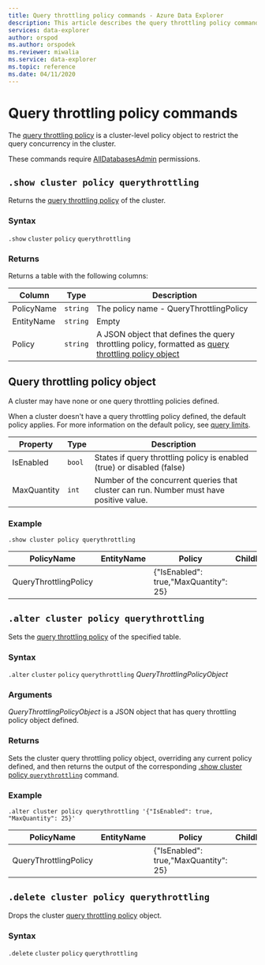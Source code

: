 ```yaml
---
title: Query throttling policy commands - Azure Data Explorer
description: This article describes the query throttling policy commands in Azure Data Explorer
services: data-explorer
author: orspod
ms.author: orspodek
ms.reviewer: miwalia
ms.service: data-explorer
ms.topic: reference
ms.date: 04/11/2020
---
```

# Query throttling policy commands

The [query throttling policy](query-throttling-policy.md) is a cluster-level policy object to restrict the query concurrency in the cluster.

These commands require [AllDatabasesAdmin](../management/access-control/role-based-authorization.md) permissions.

## `.show cluster policy querythrottling`

Returns the [query throttling policy](query-throttling-policy.md) of the cluster.

### Syntax

`.show` `cluster` `policy` `querythrottling`

### Returns

Returns a table with the following columns:

|Column    |Type    |Description
|---|---|---
|PolicyName|`string`|The policy name - QueryThrottlingPolicy
|EntityName|`string`|Empty
|Policy    |`string`|A JSON object that defines the query throttling policy, formatted as [query throttling policy object](#query-throttling-policy-object)

## Query throttling policy object

A cluster may have none or one query throttling policies defined.

When a cluster doesn't have a query throttling policy defined, the default policy applies. For more information on the default policy, see [query limits](../concepts/querylimits.md).

|Property  |Type    |Description                                                       |
|----------|--------|------------------------------------------------------------------|
|IsEnabled |`bool`  |States if query throttling policy is enabled (true) or disabled (false)     |
|MaxQuantity|`int`|Number of the concurrent queries that cluster can run. Number must have positive value. |

### Example

<!-- csl -->
```
.show cluster policy querythrottling 
```

|PolicyName|EntityName|Policy|ChildEntities|EntityType|
|---|---|---|---|---|
|QueryThrottlingPolicy||{"IsEnabled": true,"MaxQuantity": 25}

## `.alter cluster policy querythrottling`

Sets the [query throttling policy](query-throttling-policy.md) of the specified table. 

### Syntax

`.alter` `cluster` `policy` `querythrottling` *QueryThrottlingPolicyObject*

### Arguments

*QueryThrottlingPolicyObject* is a JSON object that has query throttling policy object defined.

### Returns

Sets the cluster query throttling policy object, overriding any current policy defined, and then returns the output of the corresponding [.show cluster policy `querythrottling`](#show-cluster-policy-querythrottling) command.

### Example

<!-- csl -->
```
.alter cluster policy querythrottling '{"IsEnabled": true, "MaxQuantity": 25}'
```

|PolicyName|EntityName|Policy|ChildEntities|EntityType|
|---|---|---|---|---|
|QueryThrottlingPolicy||{"IsEnabled": true,"MaxQuantity": 25}

## `.delete cluster policy querythrottling`

Drops the cluster [query throttling policy](query-throttling-policy.md) object.

### Syntax

`.delete` `cluster` `policy` `querythrottling`

